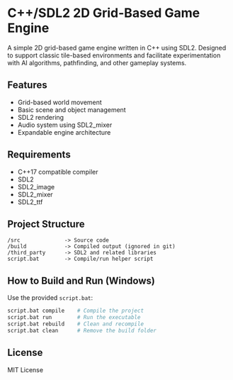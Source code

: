 # C++/SDL2 2D Grid-Based Game Engine

A simple 2D grid-based game engine written in C++ using SDL2.
Designed to support classic tile-based environments and facilitate experimentation with AI algorithms, pathfinding, and other gameplay systems.

## Features

- Grid-based world movement
- Basic scene and object management
- SDL2 rendering
- Audio system using SDL2_mixer
- Expandable engine architecture

## Requirements

- C++17 compatible compiler
- SDL2
- SDL2_image
- SDL2_mixer
- SDL2_ttf

## Project Structure

```
/src              -> Source code
/build            -> Compiled output (ignored in git)
/third_party      -> SDL2 and related libraries
script.bat        -> Compile/run helper script
```

## How to Build and Run (Windows)

Use the provided `script.bat`:

```bash
script.bat compile    # Compile the project
script.bat run        # Run the executable
script.bat rebuild    # Clean and recompile
script.bat clean      # Remove the build folder
```

## License

MIT License
